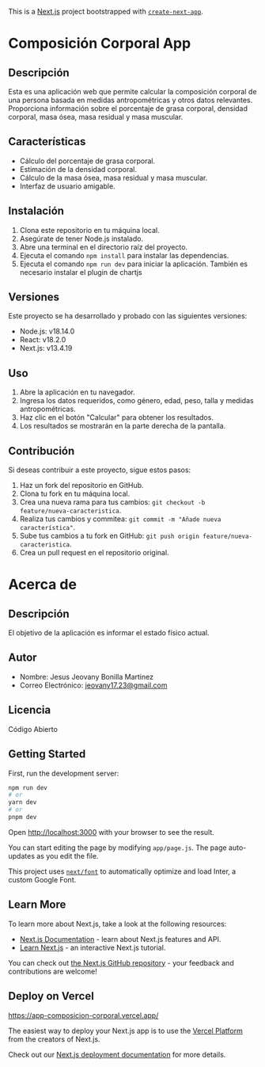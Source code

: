 This is a [Next.js](https://nextjs.org/) project bootstrapped with [`create-next-app`](https://github.com/vercel/next.js/tree/canary/packages/create-next-app).


# Composición Corporal App

## Descripción
Esta es una aplicación web que permite calcular la composición corporal de una persona basada en medidas antropométricas y otros datos relevantes. Proporciona información sobre el porcentaje de grasa corporal, densidad corporal, masa ósea, masa residual y masa muscular.


## Características
- Cálculo del porcentaje de grasa corporal.
- Estimación de la densidad corporal.
- Cálculo de la masa ósea, masa residual y masa muscular.
- Interfaz de usuario amigable.

## Instalación
1. Clona este repositorio en tu máquina local.
2. Asegúrate de tener Node.js instalado.
3. Abre una terminal en el directorio raíz del proyecto.
4. Ejecuta el comando `npm install` para instalar las dependencias.
5. Ejecuta el comando `npm run dev` para iniciar la aplicación.
También es necesario instalar el plugin de chartjs

## Versiones

Este proyecto se ha desarrollado y probado con las siguientes versiones:

- Node.js: v18.14.0
- React: v18.2.0
- Next.js: v13.4.19

## Uso
1. Abre la aplicación en tu navegador.
2. Ingresa los datos requeridos, como género, edad, peso, talla y medidas antropométricas.
3. Haz clic en el botón "Calcular" para obtener los resultados.
4. Los resultados se mostrarán en la parte derecha de la pantalla.

## Contribución
Si deseas contribuir a este proyecto, sigue estos pasos:
1. Haz un fork del repositorio en GitHub.
2. Clona tu fork en tu máquina local.
3. Crea una nueva rama para tus cambios: `git checkout -b feature/nueva-caracteristica`.
4. Realiza tus cambios y commitea: `git commit -m "Añade nueva característica"`.
5. Sube tus cambios a tu fork en GitHub: `git push origin feature/nueva-caracteristica`.
6. Crea un pull request en el repositorio original.



# Acerca de

## Descripción
El objetivo de la aplicación es informar el estado físico actual.

## Autor
- Nombre: Jesus Jeovany Bonilla Martinez
- Correo Electrónico: jeovany17.23@gmail.com

## Licencia
Código Abierto

## Getting Started

First, run the development server:

```bash
npm run dev
# or
yarn dev
# or
pnpm dev
```

Open [http://localhost:3000](http://localhost:3000) with your browser to see the result.

You can start editing the page by modifying `app/page.js`. The page auto-updates as you edit the file.

This project uses [`next/font`](https://nextjs.org/docs/basic-features/font-optimization) to automatically optimize and load Inter, a custom Google Font.

## Learn More

To learn more about Next.js, take a look at the following resources:

- [Next.js Documentation](https://nextjs.org/docs) - learn about Next.js features and API.
- [Learn Next.js](https://nextjs.org/learn) - an interactive Next.js tutorial.

You can check out [the Next.js GitHub repository](https://github.com/vercel/next.js/) - your feedback and contributions are welcome!

## Deploy on Vercel

https://app-composicion-corporal.vercel.app/

The easiest way to deploy your Next.js app is to use the [Vercel Platform](https://vercel.com/new?utm_medium=default-template&filter=next.js&utm_source=create-next-app&utm_campaign=create-next-app-readme) from the creators of Next.js.

Check out our [Next.js deployment documentation](https://nextjs.org/docs/deployment) for more details.
